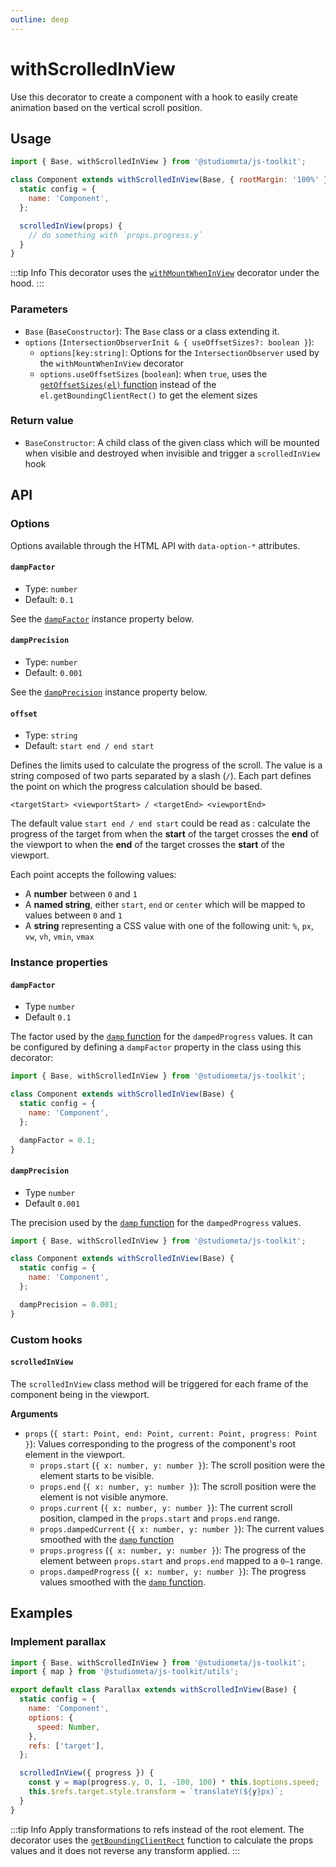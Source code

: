 ```yaml
---
outline: deep
---
```


# withScrolledInView

Use this decorator to create a component with a hook to easily create animation based on the vertical scroll position.

## Usage

```js {1,3,8-10}
import { Base, withScrolledInView } from '@studiometa/js-toolkit';

class Component extends withScrolledInView(Base, { rootMargin: '100%' }) {
  static config = {
    name: 'Component',
  };

  scrolledInView(props) {
    // do something with `props.progress.y`
  }
}
```

:::tip Info
This decorator uses the [`withMountWhenInView`](./withMountWhenInView.html) decorator under the hood.
:::

### Parameters

- `Base` (`BaseConstructor`): The `Base` class or a class extending it.
- `options` (`IntersectionObserverInit & { useOffsetSizes?: boolean }`):
  - `options[key:string]`: Options for the `IntersectionObserver` used by the `withMountWhenInView` decorator
  - `options.useOffsetSizes` (`boolean`): when `true`, uses the [`getOffsetSizes(el)` function](/utils/css/getOffsetSizes.html) instead of the `el.getBoundingClientRect()` to get the element sizes

### Return value

- `BaseConstructor`: A child class of the given class which will be mounted when visible and destroyed when invisible and trigger a `scrolledInView` hook

## API

### Options

Options available through the HTML API with `data-option-*` attributes.

#### `dampFactor`

- Type: `number`
- Default: `0.1`

See the [`dampFactor`](#dampFactor-1) instance property below.

#### `dampPrecision`

- Type: `number`
- Default: `0.001`

See the [`dampPrecision`](#dampPrecision-1) instance property below.

#### `offset`

- Type: `string`
- Default: `start end / end start`

Defines the limits used to calculate the progress of the scroll. The value is a string composed of two parts separated by a slash (`/`). Each part defines the point on which the progress calculation should be based.

```
<targetStart> <viewportStart> / <targetEnd> <viewportEnd>
```

The default value `start end / end start` could be read as : calculate the progress of the target from when the **start** of the target crosses the **end** of the viewport to when the **end** of the target crosses the **start** of the viewport.

Each point accepts the following values:

- A **number** between `0` and `1`
- A **named string**, either `start`, `end` or `center` which will be mapped to values between `0` and `1`
- A **string** representing a CSS value with one of the following unit: `%`, `px`, `vw`, `vh`, `vmin`, `vmax`

<PreviewIframe src="./withScrolledInView/demo.html" />

### Instance properties

#### `dampFactor`

- Type `number`
- Default `0.1`

The factor used by the [`damp` function](/utils/math/damp.md) for the `dampedProgress` values. It can be configured by defining a `dampFactor` property in the class using this decorator:

```js {8}
import { Base, withScrolledInView } from '@studiometa/js-toolkit';

class Component extends withScrolledInView(Base) {
  static config = {
    name: 'Component',
  };

  dampFactor = 0.1;
}
```

#### `dampPrecision`

- Type `number`
- Default `0.001`

The precision used by the [`damp` function](/utils/math/damp.md) for the `dampedProgress` values.

```js {8}
import { Base, withScrolledInView } from '@studiometa/js-toolkit';

class Component extends withScrolledInView(Base) {
  static config = {
    name: 'Component',
  };

  dampPrecision = 0.001;
}
```

### Custom hooks

#### `scrolledInView`

The `scrolledInView` class method will be triggered for each frame of the component being in the viewport.

**Arguments**

- `props` (`{ start: Point, end: Point, current: Point, progress: Point }`): Values corresponding to the progress of the component's root element in the viewport.
  - `props.start` (`{ x: number, y: number }`): The scroll position were the element starts to be visible.
  - `props.end` (`{ x: number, y: number }`): The scroll position were the element is not visible anymore.
  - `props.current` (`{ x: number, y: number }`): The current scroll position, clamped in the `props.start` and `props.end` range.
  - `props.dampedCurrent` (`{ x: number, y: number }`): The current values smoothed with the [`damp` function](/utils/math/damp.md)
  - `props.progress` (`{ x: number, y: number }`): The progress of the element between `props.start` and `props.end` mapped to a `0–1` range.
  - `props.dampedProgress` (`{ x: number, y: number }`): The progress values smoothed with the [`damp` function](/utils/math/damp.md).

## Examples

### Implement parallax

```js {13-16}
import { Base, withScrolledInView } from '@studiometa/js-toolkit';
import { map } from '@studiometa/js-toolkit/utils';

export default class Parallax extends withScrolledInView(Base) {
  static config = {
    name: 'Component',
    options: {
      speed: Number,
    },
    refs: ['target'],
  };

  scrolledInView({ progress }) {
    const y = map(progress.y, 0, 1, -100, 100) * this.$options.speed;
    this.$refs.target.style.transform = `translateY(${y}px)`;
  }
}
```

:::tip Info
Apply transformations to refs instead of the root element. The decorator uses the [`getBoundingClientRect`](https://developer.mozilla.org/en-US/docs/Web/API/Element/getBoundingClientRect) function to calculate the props values and it does not reverse any transform applied.
:::
